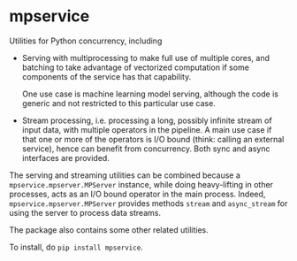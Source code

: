 # mpservice

Utilities for Python concurrency, including

- Serving with multiprocessing to make full use of multiple cores,
  and batching to take advantage of vectorized computation if some
  components of the service has that capability.

  One use case is machine learning model serving, although the code is generic and not restricted to this particular use case.

- Stream processing, i.e. processing a long, possibly infinite stream
  of input data, with multiple operators in the pipeline. A main use case
  if that one or more of the operators is I/O bound (think: calling an external
  service), hence can benefit from concurrency. Both sync and async interfaces
  are provided.
  
The serving and streaming utilities can be combined because a `mpservice.mpserver.MPServer` instance, while doing heavy-lifting in other processes, acts as an
I/O bound operator in the main process. Indeed, `mpservice.mpserver.MPServer` provides methods `stream` and `async_stream` for using the server to process data streams.

The package also contains some other related utilities.

To install, do `pip install mpservice`.